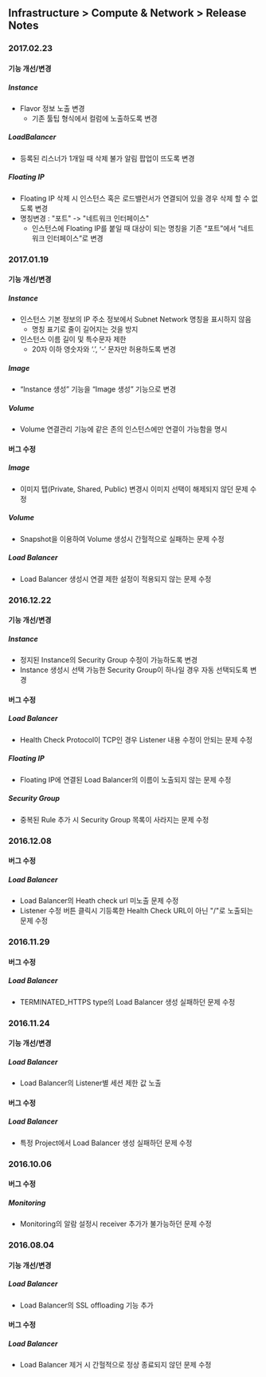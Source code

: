 ## Infrastructure > Compute & Network > Release Notes

### 2017.02.23

#### 기능 개선/변경

##### Instance

* Flavor 정보 노출 변경
    * 기존 툴팁 형식에서 컬럼에 노출하도록 변경

##### LoadBalancer

* 등록된 리스너가 1개일 때 삭제 불가 알림 팝업이 뜨도록 변경

##### Floating IP

* Floating IP 삭제 시 인스턴스 혹은 로드밸런서가 연결되어 있을 경우 삭제 할 수 없도록 변경
* 명칭변경 : "포트" -> "네트워크 인터페이스"
    * 인스턴스에 Floating IP를 붙일 때 대상이 되는 명칭을 기존 “포트”에서 “네트워크 인터페이스”로 변경

### 2017.01.19

#### 기능 개선/변경

##### Instance

* 인스턴스 기본 정보의 IP 주소 정보에서 Subnet Network 명칭을 표시하지 않음
    * 명칭 표기로 줄이 길어지는 것을 방지
* 인스턴스 이름 길이 및 특수문자 제한
    * 20자 이하 영숫자와 ‘.’, ‘-‘ 문자만 허용하도록 변경

##### Image

* “Instance 생성” 기능을 “Image 생성” 기능으로 변경

##### Volume

* Volume 연결관리 기능에 같은 존의 인스턴스에만 연결이 가능함을 명시

#### 버그 수정

##### Image

* 이미지 탭(Private, Shared, Public) 변경시 이미지 선택이 해제되지 않던 문제 수정

##### Volume

* Snapshot을 이용하여 Volume 생성시 간헐적으로 실패하는 문제 수정

##### Load Balancer

* Load Balancer 생성시 연결 제한 설정이 적용되지 않는 문제 수정

### 2016.12.22

#### 기능 개선/변경

##### Instance
* 정지된 Instance의 Security Group 수정이 가능하도록 변경
* Instance 생성시 선택 가능한 Security Group이 하나일 경우 자동 선택되도록 변경

#### 버그 수정

##### Load Balancer
* Health Check Protocol이 TCP인 경우 Listener 내용 수정이 안되는 문제 수정

##### Floating IP
* Floating IP에 연결된 Load Balancer의 이름이 노출되지 않는 문제 수정

##### Security Group
* 중복된 Rule 추가 시 Security Group 목록이 사라지는 문제 수정

### 2016.12.08

#### 버그 수정

##### Load Balancer

* Load Balancer의 Heath check url 미노출 문제 수정
* Listener 수정 버튼 클릭시 기등록한 Health Check URL이 아닌 "/"로 노출되는 문제 수정

### 2016.11.29

#### 버그 수정

##### Load Balancer

* TERMINATED_HTTPS type의 Load Balancer 생성 실패하던 문제 수정

### 2016.11.24

#### 기능 개선/변경

##### Load Balancer

* Load Balancer의 Listener별 세션 제한 값 노출

#### 버그 수정 

##### Load Balancer

* 특정 Project에서 Load Balancer 생성 실패하던 문제 수정

### 2016.10.06

#### 버그 수정

##### Monitoring

*  Monitoring의 알람 설정시 receiver 추가가 불가능하던 문제 수정

### 2016.08.04

#### 기능 개선/변경

##### Load Balancer

* Load Balancer의 SSL offloading 기능 추가

#### 버그 수정

##### Load Balancer

* Load Balancer 제거 시 간헐적으로 정상 종료되지 않던 문제 수정
